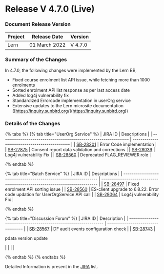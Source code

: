 # Release V 4.7.0 (Live)

### Document Release Version <a href="#document-release-version" id="document-release-version"></a>

| Project | Release Date  | Version |
| ------- | ------------- | ------- |
| Lern    | 01 March 2022 | V 4.7.0 |

### **Summary of the Changes** <a href="#1.-summary-of-the-changes" id="1.-summary-of-the-changes"></a>

In 4.7.0, the following changes were implemented by the Lern BB,

* Fixed course enrolment list API issue, while fetching more than 1000 enrolments
* Sorted enrolment API list response as per last access date&#x20;
* Added log4j vulnerability fix
* Standardized Errorcode implementation in userOrg service
* Extensive updates to the Lern microsite documentation ([https://inquiry.sunbird.org/](https://inquiry.sunbird.org))

### **Details of the Changes** <a href="#2.-details-of-the-changes" id="2.-details-of-the-changes"></a>

{% tabs %}
{% tab title="UserOrg Service" %}
| JIRA ID                                                           | Descriptions                                   |
| ----------------------------------------------------------------- | ---------------------------------------------- |
| [SB-28201](https://project-sunbird.atlassian.net/browse/SB-28201) | Error Code implementation                      |
| [SB-27875](https://project-sunbird.atlassian.net/browse/SB-27875) | Consent report data validation and corrections |
| [SB-28039](https://project-sunbird.atlassian.net/browse/SB-28039) | Log4j vulnerability Fix                        |
| [SB-28560](https://project-sunbird.atlassian.net/browse/SB-28560) | Deprecated FLAG\_REVIEWER role                 |


{% endtab %}

{% tab title="Batch Service" %}
| JIRA ID                                                           | Descriptions                                                                 |
| ----------------------------------------------------------------- | ---------------------------------------------------------------------------- |
| [SB-28497](https://project-sunbird.atlassian.net/browse/SB-28497) | Fixed enrolment API sorting issue                                            |
| [SB-28560](https://project-sunbird.atlassian.net/browse/SB-28560) | ES-client upgrade to 6.8.22. Error code updation for UserOrgService API call |
| [SB-28064](https://project-sunbird.atlassian.net/browse/SB-28064) | Log4j vulnerability Fix                                                      |


{% endtab %}

{% tab title="Discussion Forum" %}
| JIRA ID                                                           | Description                         |
| ----------------------------------------------------------------- | ----------------------------------- |
| [SB-28567](https://project-sunbird.atlassian.net/browse/SB-28567) | DF audit events configuration check |
| [SB-28743](https://project-sunbird.atlassian.net/browse/SB-28743) | <p>pdata version update <br></p>    |
|                                                                   |                                     |


{% endtab %}
{% endtabs %}

Detailed Information is present in the [JIRA](https://project-sunbird.atlassian.net/issues/?filter=12362) list.
